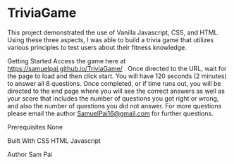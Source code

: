 # TriviaGame

This project demonstrated the use of Vanilla Javascript, CSS, and HTML. Using these three aspects, I was able to build a  trivia game that utilizes various principles to test users about their fitness knowledge. 

Getting Started
Access the game here at https://samuelpai.github.io/TriviaGame/ . Once directed to the URL, wait for the page to load and then click start. You will have 120 seconds (2 minutes) to answer all 8 questions. Once completed, or if time runs out, you will be directed to the end page where you will see the correct answers as well as your score that includes the number of questions you got right or wrong, and also the number of questions you did not answer. For more questions please email the author SamuelPai16@gmail.com for further questions. 

Prerequisites
None


Built With
CSS
HTML
Javascript

Author
Sam Pai



